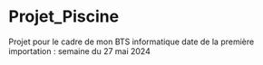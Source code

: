 # Projet_Piscine
Projet pour le cadre de mon BTS informatique
date de la première importation : semaine du 27 mai 2024
